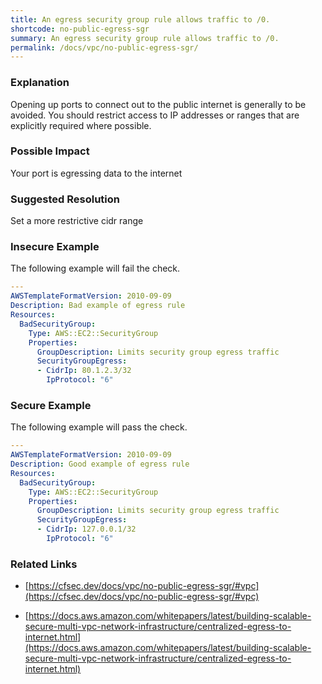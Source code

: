 ```yaml
---
title: An egress security group rule allows traffic to /0.
shortcode: no-public-egress-sgr
summary: An egress security group rule allows traffic to /0. 
permalink: /docs/vpc/no-public-egress-sgr/
---
```


### Explanation

Opening up ports to connect out to the public internet is generally to be avoided. You should restrict access to IP addresses or ranges that are explicitly required where possible.

### Possible Impact
Your port is egressing data to the internet

### Suggested Resolution
Set a more restrictive cidr range


### Insecure Example

The following example will fail the  check.

```yaml
---
AWSTemplateFormatVersion: 2010-09-09
Description: Bad example of egress rule
Resources:
  BadSecurityGroup:
    Type: AWS::EC2::SecurityGroup
    Properties:
      GroupDescription: Limits security group egress traffic
      SecurityGroupEgress:
      - CidrIp: 80.1.2.3/32
        IpProtocol: "6"

```



### Secure Example

The following example will pass the  check.

```yaml
---
AWSTemplateFormatVersion: 2010-09-09
Description: Good example of egress rule
Resources:
  BadSecurityGroup:
    Type: AWS::EC2::SecurityGroup
    Properties:
      GroupDescription: Limits security group egress traffic
      SecurityGroupEgress:
      - CidrIp: 127.0.0.1/32
        IpProtocol: "6"

```




### Related Links


- [https://cfsec.dev/docs/vpc/no-public-egress-sgr/#vpc](https://cfsec.dev/docs/vpc/no-public-egress-sgr/#vpc)

- [https://docs.aws.amazon.com/whitepapers/latest/building-scalable-secure-multi-vpc-network-infrastructure/centralized-egress-to-internet.html](https://docs.aws.amazon.com/whitepapers/latest/building-scalable-secure-multi-vpc-network-infrastructure/centralized-egress-to-internet.html)


